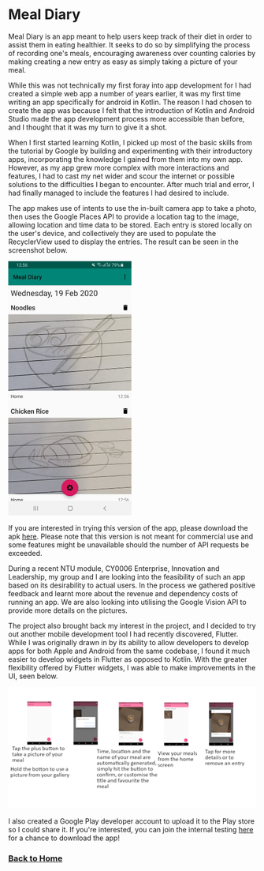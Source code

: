 # Meal Diary

Meal Diary is an app meant to help users keep track of their diet in order to assist them in eating healthier. It seeks to do so by simplifying the process of recording one's meals, encouraging awareness over counting calories by making creating a new entry as easy as simply taking a picture of your meal.

While this was not technically my first foray into app development for I had created a simple web app a number of years earlier, it was my first time writing an app specifically for android in Kotlin. The reason I had chosen to create the app was because I felt that the introduction of Kotlin and Android Studio made the app development process more accessible than before, and I thought that it was my turn to give it a shot.

When I first started learning Kotlin, I picked up most of the basic skills from the tutorial by Google by building and experimenting with their introductory apps, incorporating the knowledge I gained from them into my own app. However, as my app grew more complex with more interactions and features, I had to cast my net wider and scour the internet or possible solutions to the difficulties I began to encounter. After much trial and error, I had finally managed to include the features I had desired to include.

The app makes use of intents to use the in-built camera app to take a photo, then uses the Google Places API to provide a location tag to the image, allowing location and time data to be stored. Each entry is stored locally on the user's device, and collectively they are used to populate the RecyclerView used to display the entries. The result can be seen in the screenshot below.

<img src="/images/meal_diary/Meal-Diary-SS.jpeg"
	width="250"/>

If you are interested in trying this version of the app, please download the apk [here](https://github.com/Yi-Jiahe/Yi-Jiahe.github.io/releases/tag/MealDiaryv0.1.0). Please note that this version is not meant for commercial use and some features might be unavailable should the number of API requests be exceeded.

During a recent NTU module, CY0006 Enterprise, Innovation and Leadership, my group and I are looking into the feasibility of such an app based on its desirability to actual users. In the process we gathered positive feedback and learnt more about the revenue and dependency costs of running an app. We are also looking into utilising the Google Vision API to provide more details on the pictures.

The project also brought back my interest in the project, and I decided to try out another mobile development tool I had recently discovered, Flutter. While I was originally drawn in by its ability to allow developers to develop apps for both Apple and Android from the same codebase, I found it much easier to develop widgets in Flutter as opposed to Kotlin. With the greater flexibility offered by Flutter widgets, I was able to make improvements in the UI, seen below.

![Feature Graphic](/images/meal_diary/Feature_graphic.png)

I also created a Google Play developer account to upload it to the Play store so I could share it. If you're interested, you can join the internal testing [here](https://play.google.com/apps/internaltest/4700343135347905465) for a chance to download the app!

### [Back to Home](index.md)
